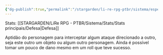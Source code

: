 ```yaml
---
{"dg-publish":true,"permalink":"/stargarden/li-re-rpg-ptbr/sistema/especializacoes/especializacoes-existentes/escudo-vivo/","created":"2025-01-11T01:32:05.513-03:00","updated":"2025-01-12T02:34:34.709-03:00"}
---
```



Stats: [[STARGARDEN/LiRe RPG - PTBR/Sistema/Stats/Stats principais/Defesa\|Defesa]]

Aptidão do personagem para interceptar algum ataque direcionado a outro, seja este outro um objeto ou algum outro personagem. Ainda é possível tomar um pouco de dano mesmo em um roll que teve sucesso.